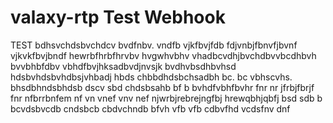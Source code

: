 # valaxy-rtp Test Webhook
TEST
bdhsvchdsbvchdcv
bvdfnbv. vndfb vjkfbvjfdb
fdjvnbjfbnvfjbvnf vjkvkfbvjbndf
hewrbfhrbfhrvbv hvgwhvbhv 
vhadbcvdhjbvchdbvvbcdhbvh
bvvbhbfdbv vbhdfbvjhksadbvdjnvsjk
bvdhvbsdhbvhsd hdsbvhdsbvhdbsjvhbadj
hbds   chbbdhdsbchsadbh
 bc. bc vbhscvhs. bhsdbhndsbhdsb
 dscv sbd chdsbsahb
bf b bvhdfvbhfbvhr
fnr nr jfrbjfbrjf
fnr nfbrrbnfem
nf vn vnef vnv nef
njwrbjrebrejngfbj  hrewqbhjqbfj
bsd sdb b bcvdsbvcdb cndsbcb cbdvchndb
bfvh vfb vfb 
cdbvfhd vcdsfnv dnf
